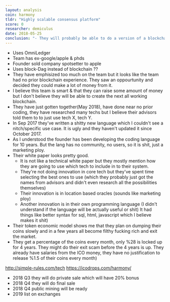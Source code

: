 ```yaml
---
layout: analysis
coin: harmony
tldr: "Highly scalable consensus platform"
score: 0
researcher: demiculus
date: 2018-05-25
conclusion: "- They will probably be able to do a version of a blockchain (by using other peoples tech)  \n- I don't believe they will be one of the standing blockchains after this era has passed.\n- I do believe (80%) they will be able to pump their token price.\n- It might be wise to buy some in the private sale from our trading account and then dump when we feel like it has pumped enough\n- It has a really high chance of being a top 100 coin or even top 50 coin. "
---
```


- Uses OmniLedger
- Team has ex-google/apple & phds
- Founder sold company spotsetter to apple
- Uses block-Dag instead of blockchain ??
- They have emphisized too much on the team but it looks like the team had no prior blockchain experience. They saw an oppourtunity and decided they could make a lot of money from it.
- I believe this team is smart & that they can raise some amount of money but I don't believe they will be able to create the next all working blockchain.
- They have just gotten together(May 2018), have done near no prior coding, they have researched many techs but I believe their advisors told them to to just use tech X, tech Y. 
- In Sep 2017 they've written a shitty new language which I couldn't see a nitch/specific use case. It is ugly and they haven't updated it since October 2017. 
- As I understood the founder has been developing the coding language for 10 years. But the lang has no community, no users, so it is shit, just a marketing ploy.
- Their white paper looks pretty good. 
    - It is not like a technical white paper but they mostly mention how they are going to use which tech to include in to their system.
    - They're not doing innovation in core tech but they've spent time selecting the best ones to use (which they probably just got the names from advisors and didn't even research all the possibilities themselves)
    - Their innovation is in location based oracles (sounds like marketing ploy)
    - Another innovation is in their own programming language (I didn't understand if the language will be actually useful or shit) It had things like better syntax for sql, html, javascript which I believe makes it shit)
- Their token economic model shows me that they plan on dumping their coins slowly and in a few years all become filthy fucking rich and exit the market. 
- They get a percentage of the coins every month, only %28 is locked up for 4 years. They might do their exit scam before the 4 years is up. They already have salaries from the ICO money, they have no justification to release %1.5 of their coins every month)

http://simple-rules.com/tech
https://icodrops.com/harmony/

- 2018 Q3 they will do private sale which will have 20% bonus
- 2018 Q4 they will do final sale 
- 2018 Q4 public mining will be ready
- 2019 list on exchanges